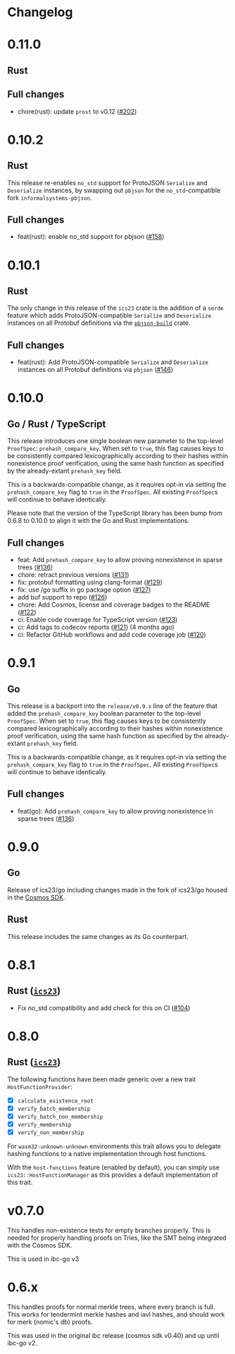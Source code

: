 # Changelog

# 0.11.0

## Rust

## Full changes

- chore(rust): update `prost` to v0.12 ([#202](https://github.com/cosmos/ics23/pull/202))

# 0.10.2

## Rust

This release re-enables `no_std` support for ProtoJSON `Serialize` and `Deserialize` instances,
by swapping out `pbjson` for the `no_std`-compatible fork `informalsystems-pbjson`.

## Full changes

- feat(rust): enable no_std support for pbjson ([#158](https://github.com/cosmos/ics23/pull/146))

# 0.10.1

## Rust

The only change in this release of the `ics23` crate is the addition of a `serde` feature
which adds ProtoJSON-compatible `Serialize` and `Deserialize` instances on all Protobuf definitions via
the [`pbjson-build`](https://docs.rs/pbjson-build/latest/pbjson_build/) crate.

## Full changes

- feat(rust): Add ProtoJSON-compatible `Serialize` and `Deserialize` instances on all Protobuf definitions via `pbjson` ([#146](https://github.com/cosmos/ics23/pull/146))

# 0.10.0

## Go / Rust / TypeScript

This release introduces one single boolean new parameter to the top-level `ProofSpec`: `prehash_compare_key`.
When set to `true`, this flag causes keys to be consistently compared lexicographically according to their hashes
within nonexistence proof verification, using the same hash function as specified by the already-extant `prehash_key` field.

This is a backwards-compatible change, as it requires opt-in via setting the `prehash_compare_key` flag to `true` in the `ProofSpec`.
All existing `ProofSpec`s will continue to behave identically.

Please note that the version of the TypeScript library has been bump from 0.6.8 to 0.10.0 to align it with 
the Go and Rust implementations.

## Full changes

- feat: Add `prehash_compare_key` to allow proving nonexistence in sparse trees ([#136](https://github.com/cosmos/ics23/pull/136))
- chore: retract previous versions ([#131](https://github.com/cosmos/ics23/pull/131))
- fix: protobuf formatting using clang-format ([#129](https://github.com/cosmos/ics23/pull/129))
- fix: use /go suffix in go package option ([#127](https://github.com/cosmos/ics23/pull/127))
- add buf support to repo ([#126](https://github.com/cosmos/ics23/pull/126))
- chore: Add Cosmos, license and coverage badges to the README ([#122](https://github.com/cosmos/ics23/pull/122))
- ci: Enable code coverage for TypeScript version ([#123](https://github.com/cosmos/ics23/pull/123))
- ci: Add tags to codecov reports ([#121](https://github.com/cosmos/ics23/pull/121)) (4 months ago)
- ci: Refactor GitHub workflows and add code coverage job ([#120](https://github.com/cosmos/ics23/pull/120))

# 0.9.1

## Go

This release is a backport into the `release/v0.9.x` line of the feature that added the `prehash_compare_key` boolean parameter to the top-level `ProofSpec`.
When set to `true`, this flag causes keys to be consistently compared lexicographically according to their hashes
within nonexistence proof verification, using the same hash function as specified by the already-extant `prehash_key` field.

This is a backwards-compatible change, as it requires opt-in via setting the `prehash_compare_key` flag to `true` in the `ProofSpec`.
All existing `ProofSpec`s will continue to behave identically.

## Full changes

- feat(go): Add `prehash_compare_key` to allow proving nonexistence in sparse trees ([#136](https://github.com/cosmos/ics23/pull/136))

# 0.9.0

## Go

Release of ics23/go including changes made in the fork of ics23/go housed in the [Cosmos SDK](http://github.com/cosmos/cosmos-sdk).

## Rust

This release includes the same changes as its Go counterpart.

# 0.8.1

## Rust ([`ics23`](https://crates.io/crates/ics23))

- Fix no\_std compatibility and add check for this on CI ([#104](https://github.com/confio/ics23/pull/104))

# 0.8.0

## Rust ([`ics23`](https://crates.io/crates/ics23))

The following functions have been made generic over a new trait `HostFunctionProvider`:

- [x] `calculate_existence_root`
- [x] `verify_batch_membership`
- [x] `verify_batch_non_membership`
- [x] `verify_membership`
- [x] `verify_non_membership`

For `wasm32-unknown-unknown` environments this trait allows you to delegate hashing functions to a native implementation  through host functions.

With the `host-functions` feature (enabled by default), you can simply use `ics23::HostFunctionManager` as this provides a default implementation of this trait.

# v0.7.0

This handles non-existence tests for empty branches properly. This
is needed for properly handling proofs on Tries, like the SMT being
integrated with the Cosmos SDK.

This is used in ibc-go v3

# 0.6.x

This handles proofs for normal merkle trees, where every branch is full.
This works for tendermint merkle hashes and iavl hashes, and should work
for merk (nomic's db) proofs.

This was used in the original ibc release (cosmos sdk v0.40) and up until
ibc-go v2.

